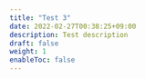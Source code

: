 ```yaml
---
title: "Test 3"
date: 2022-02-27T00:38:25+09:00
description: Test description
draft: false
weight: 1
enableToc: false
---
```

